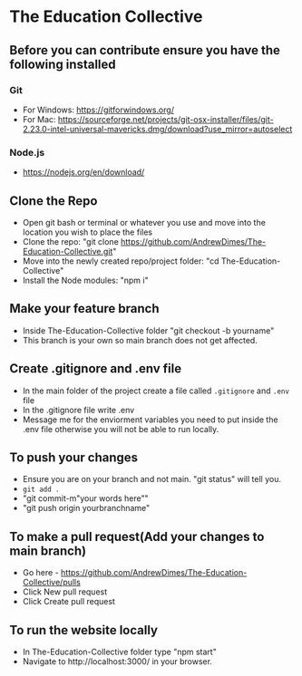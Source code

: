 # The Education Collective

## Before you can contribute ensure you have the following installed

### Git
- For Windows: https://gitforwindows.org/
- For Mac: https://sourceforge.net/projects/git-osx-installer/files/git-2.23.0-intel-universal-mavericks.dmg/download?use_mirror=autoselect

### Node.js
- https://nodejs.org/en/download/

## Clone the Repo
- Open git bash or terminal or whatever you use and move into the location you wish to place the files
- Clone the repo: "git clone https://github.com/AndrewDimes/The-Education-Collective.git"
- Move into the newly created repo/project folder: "cd The-Education-Collective"
- Install the Node modules: "npm i"

## Make your feature branch
- Inside The-Education-Collective folder "git checkout -b yourname"
- This branch is your own so main branch does not get affected.

## Create .gitignore and .env file
- In the main folder of the project create a file called ```.gitignore``` and ```.env``` file
- In the .gitignore file write .env
- Message me for the enviorment variables you need to put inside the .env file otherwise you will not be able to run locally.

## To push your changes 
- Ensure you are on your branch and not main. "git status" will tell you.
- ```git add .```
- "git commit-m"your words here""
- "git push origin yourbranchname"

## To make a pull request(Add your changes to main branch)
- Go here - https://github.com/AndrewDimes/The-Education-Collective/pulls
- Click New pull request
- Click Create pull request

## To run the website locally
- In The-Education-Collective folder type "npm start"
- Navigate to http://localhost:3000/ in your browser.
